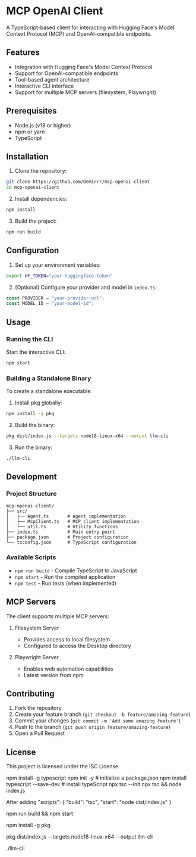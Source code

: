 # MCP OpenAI Client

A TypeScript-based client for interacting with Hugging Face's Model Context Protocol (MCP) and OpenAI-compatible endpoints.

## Features

- Integration with Hugging Face's Model Context Protocol
- Support for OpenAI-compatible endpoints
- Tool-based agent architecture
- Interactive CLI interface
- Support for multiple MCP servers (filesystem, Playwright)

## Prerequisites

- Node.js (v18 or higher)
- npm or yarn
- TypeScript

## Installation

1. Clone the repository:
```bash
git clone https://github.com/Demirrr/mcp-openai-client
cd mcp-openai-client
```

2. Install dependencies:
```bash
npm install
```

3. Build the project:
```bash
npm run build
```

## Configuration

1. Set up your environment variables:
```bash
export HF_TOKEN="your-huggingface-token"
```

2. (Optional) Configure your provider and model in `index.ts`:
```typescript
const PROVIDER = "your-provider-url";
const MODEL_ID = "your-model-id";
```

## Usage

### Running the CLI

Start the interactive CLI:
```bash
npm start
```

### Building a Standalone Binary

To create a standalone executable:

1. Install pkg globally:
```bash
npm install -g pkg
```

2. Build the binary:
```bash
pkg dist/index.js --targets node18-linux-x64 --output llm-cli
```

3. Run the binary:
```bash
./llm-cli
```

## Development

### Project Structure

```
mcp-openai-client/
├── src/
│   ├── Agent.ts       # Agent implementation
│   ├── McpClient.ts   # MCP client implementation
│   └── util.ts        # Utility functions
├── index.ts           # Main entry point
├── package.json       # Project configuration
└── tsconfig.json      # TypeScript configuration
```

### Available Scripts

- `npm run build` - Compile TypeScript to JavaScript
- `npm start` - Run the compiled application
- `npm test` - Run tests (when implemented)

## MCP Servers

The client supports multiple MCP servers:

1. Filesystem Server
   - Provides access to local filesystem
   - Configured to access the Desktop directory

2. Playwright Server
   - Enables web automation capabilities
   - Latest version from npm

## Contributing

1. Fork the repository
2. Create your feature branch (`git checkout -b feature/amazing-feature`)
3. Commit your changes (`git commit -m 'Add some amazing feature'`)
4. Push to the branch (`git push origin feature/amazing-feature`)
5. Open a Pull Request

## License

This project is licensed under the ISC License.





npm install -g typescript
npm init -y # initialize a package.json
npm install typescript --save-dev # install typeScript
npx tsc --init
npx tsc && node index.js

After adding
"scripts": {
  "build": "tsc",
  "start": "node dist/index.js"
}


npm run build && npm start



npm install -g pkg

pkg dist/index.js --targets node18-linux-x64 --output llm-cli

./llm-cli


